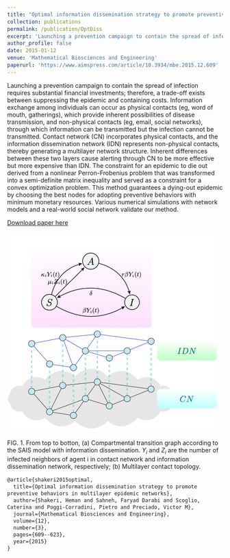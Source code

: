 ```yaml
---
title: "Optimal information dissemination strategy to promote preventive behaviors in multilayer epidemic networks"
collection: publications
permalink: /publication/OptDiss
excerpt: 'Launching a prevention campaign to contain the spread of infection requires substantial financial investments; in this paper, we study the  trade-off  between suppressing the epidemic and containing costs.'
author_profile: false
date: 2015-01-12
venue: 'Mathematical Biosciences and Engineering'
paperurl: 'https://www.aimspress.com/article/10.3934/mbe.2015.12.609'
---
```

Launching a prevention campaign to contain the spread of infection requires substantial financial investments; therefore, a trade-off exists between suppressing the epidemic and containing costs. Information exchange among individuals can occur as physical contacts (eg, word of mouth, gatherings), which provide inherent possibilities of disease transmission, and non-physical contacts (eg, email, social networks), through which information can be transmitted but the infection cannot be transmitted. Contact network (CN) incorporates physical contacts, and the information dissemination network (IDN) represents non-physical contacts, thereby generating a multilayer network structure. Inherent differences between these two layers cause alerting through CN to be more effective but more expensive than IDN. The constraint for an epidemic to die out derived from a nonlinear Perron-Frobenius problem that was transformed into a semi-definite matrix inequality and served as a constraint for a convex optimization problem. This method guarantees a dying-out epidemic by choosing the best nodes for adopting preventive behaviors with minimum monetary resources. Various numerical simulations with network models and a real-world social network validate our method.

[Download paper here](https://www.researchgate.net/profile/Heman_Shakeri/publication/272397572_Optimal_information_dissemination_strategy_to_promote_preventive_behaviors_in_multilayer_epidemic_networks/links/562d120b08ae22b17034bea5.pdf)

![](/images/MSDP1.png)

FIG. 1. From top to botton, (a) Compartmental transition graph according to the SAIS model with information dissemination. $Y_i$ and $Z_i$ are the number of infected neighbors of agent i in contact network and information dissemination network, respectively; (b) Multilayer contact topology.

```
@article{shakeri2015optimal,
  title={Optimal information dissemination strategy to promote preventive behaviors in multilayer epidemic networks},
  author={Shakeri, Heman and Sahneh, Faryad Darabi and Scoglio, Caterina and Poggi-Corradini, Pietro and Preciado, Victor M},
  journal={Mathematical Biosciences and Engineering},
  volume={12},
  number={3},
  pages={609--623},
  year={2015}
}
```